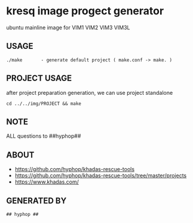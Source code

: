 # kresq image progect generator

ubuntu mainline image for VIM1 VIM2 VIM3 VIM3L

## USAGE

    ./make       - generate default project ( make.conf -> make. )

## PROJECT USAGE

after project preparation generation, we can use project standalone

    cd ../../img/PROJECT && make

## NOTE


ALL questions to ##hyphop##

## ABOUT 

+ https://github.com/hyphop/khadas-rescue-tools
+ https://github.com/hyphop/khadas-rescue-tools/tree/master/projects
+ https://www.khadas.com/

## GENERATED BY

    ## hyphop ##

